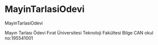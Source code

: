 # MayinTarlasiOdevi
MayinTarlasiOdevi

Mayın Tarlası Ödevi Fırat Üniversitesi Teknoloji Fakültesi Bilge CAN okul no:195541001
